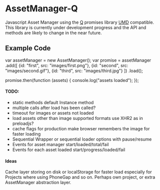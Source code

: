 AssetManager-Q
==============

Javascript Asset Manager using the [Q](https://github.com/kriskowal/q) promises library [UMD](https://github.com/umdjs/umd) compatible. This library is currently under development progress and the API and methods are likely to change in the near future.


## Example Code

  var assetManager = new AssetManager();
	var promise = assetManager
        .add([
            {id: "first", src: "images/first.png"},
            {id: "second", src: "images/second.gif"},
            {id: "third", src: "images/third.jpg"}
            ])
        .load();

  promise.then(function (assets) {
     console.log("assets loaded");
  });


#### TODO:

  * static methods default Instance method
  * multiple calls after load has been called?
  * timeout for images or assets not loaded
  * load assets other than image supported formats use XHR2 as in preloadjs?
  * cache flags for production make browser remembers the image for faster loading
  * Sequential Wrapper or sequential loader options with pause/resume
  * Events for asset manager start/loaded/total/fail
  * Events for each asset loaded start/progress/loaded/fail


#### Ideas

Cache layer storing on disk or localStorage for faster load especially for Projects where using PhoneGap and so on.
Perhaps own project, or extra AssetManager abstraction layer.
